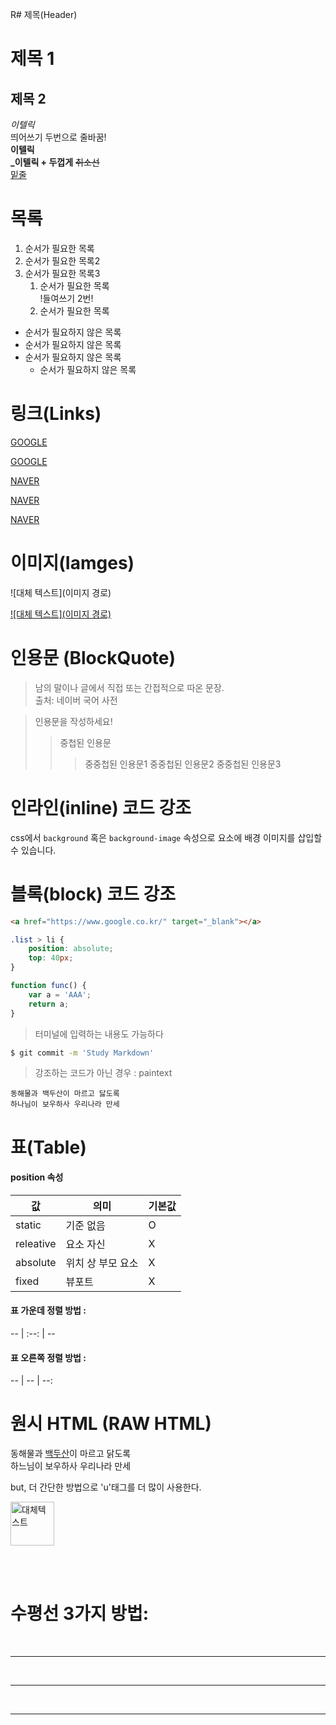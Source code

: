 R# 제목(Header)

# 제목 1

## 제목 2

_이텔릭_ <br>
띄어쓰기 두번으로 줄바꿈!  
**이텔릭**  
**\_이텔릭 + 두껍게**
~~취소선~~  
<u>밑줄</u>

# 목록

1. 순서가 필요한 목록
1. 순서가 필요한 목록2
1. 순서가 필요한 목록3
   1. 순서가 필요한 목록  
      !들여쓰기 2번!
   1. 순서가 필요한 목록

- 순서가 필요하지 않은 목록
- 순서가 필요하지 않은 목록
- 순서가 필요하지 않은 목록
  - 순서가 필요하지 않은 목록

# 링크(Links)

<a href= "https://google.com"> GOOGLE </a>

[GOOGLE](https://google.com)

<a href= "https://naver.com" title="NAVER로 이동!"> NAVER </a>

[NAVER](https://naver.com 'NAVER로 이동!')

<a href= "https://naver.com" title="NAVER로 이동!" target="_blank"> NAVER </a>

# 이미지(Iamges)

![대체 텍스트](이미지 경로)

[![대체 텍스트](이미지 경로)](https://웹주소)

# 인용문 (BlockQuote)

> 남의 말이나 글에서 직접 또는 간접적으로 따온 문장.  
> 출처: 네이버 국어 사전

> 인용문을 작성하세요!
>
> > 중첩된 인용문
> >
> > > 중중첩된 인용문1
> > > 중중첩된 인용문2
> > > 중중첩된 인용문3

# 인라인(inline) 코드 강조

css에서 `background` 혹은 `background-image` 속성으로 요소에 배경 이미지를 삽입할 수 있습니다.

# 블록(block) 코드 강조

```html
<a href="https://www.google.co.kr/" target="_blank"></a>
```

```css
.list > li {
	position: absolute;
	top: 40px;
}
```

```javascript
function func() {
	var a = 'AAA';
	return a;
}
```

> 터미널에 입력하는 내용도 가능하다

```bash
$ git commit -m 'Study Markdown'
```

> 강조하는 코드가 아닌 경우 : paintext

```plaintext
동해물과 백두산이 마르고 닳도록
하나님이 보우하사 우리나라 만세
```

# 표(Table)

#### position 속성

| 값        | 의미              | 기본값 |
| --------- | ----------------- | ------ |
| static    | 기준 없음         | O      |
| releative | 요소 자신         | X      |
| absolute  | 위치 상 부모 요소 | X      |
| fixed     | 뷰포트            | X      |

#### 표 가운데 정렬 방법 :

-- | :--: | --

#### 표 오른쪽 정렬 방법 :

-- | -- | --:

# 원시 HTML (RAW HTML)

동해물과 <span style="text-decoration: underline">백두산</span>이 마르고 닭도록<br/>
하느님이 보우하사 우리나라 만세

but, 더 간단한 방법으로 'u'태그를 더 많이 사용한다.

<img width="70" src="이미지경로" alt="대체텍스트" />

<br><br>

# 수평선 3가지 방법: 
<br>

---

<br>

***

<br>

___

